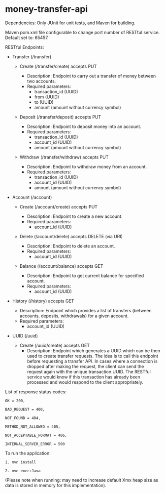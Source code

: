 # money-transfer-api

Dependencies: Only JUnit for unit tests, and Maven for building.

Maven pom.xml file configurable to change port number of RESTful service. Default set to: 65457.

RESTful Endpoints:
- Transfer (/transfer)
    - Create (/transfer/create) accepts PUT
        - Description: Endpoint to carry out a transfer of money between two accounts.
        - Required parameters: 
            - transaction_id (UUID)
            - from (UUID)
            - to (UUID)
            - amount (amount without currency symbol)
        
    - Deposit (/transfer/deposit) accepts PUT
        - Description: Endpoint to deposit money into an account.
        - Required parameters:
            - transaction_id (UUID)
            - account_id (UUID)
            - amount (amount without currency symbol)
            
    - Withdraw (/transfer/withdraw) accepts PUT
        - Description: Endpoint to withdraw money from an account.
        - Required parameters:
            - transaction_id (UUID)
            - account_id (UUID)
            - amount (amount without currency symbol)
            
- Account (/account)
    - Create (/account/create) accepts PUT
        - Description: Endpoint to create a new account.
        - Required parameters:
            - account_id (UUID)
            
    - Delete (/account/delete) accepts DELETE (via URI)
        - Description: Endpoint to delete an account.
        - Required parameters:
            - account_id (UUID)
    
    - Balance (/account/balance) accepts GET
        - Description: Endpoint to get current balance for specified account.
        - Required parameters:
            - account_id (UUID)
            
- History (/history) accepts GET
    - Description: Endpoint which provides a list of transfers (between accounts, deposits, withdrawals) for a given  account.
    - Required parameters:
        - account_id (UUID)
        
- UUID (/uuid)
    - Create (/uuid/create) accepts GET
        - Description: Endpoint which generates a UUID which can be then used to create transfer requests. The idea is to call this endpoint before requesting a transfer API. In cases where a connection is dropped after making the request, the client can send the request again with the unique transaction UUID. The RESTful service would know if this transaction has already been processed and would respond to the client appropriately.
        
 List of response status codes:
    
    OK = 200, 
    
    BAD_REQUEST = 400, 
    
    NOT_FOUND = 404, 
    
    METHOD_NOT_ALLOWED = 405, 
    
    NOT_ACCEPTABLE_FORMAT = 406, 
    
    INTERNAL_SERVER_ERROR = 500


To run the application:

    1. mvn install
    
    2. mvn exec:Java

(Please note when running: may need to increase default Xmx heap size as data is stored in memory for this implementation).
